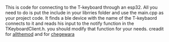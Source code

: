 This is code for connecting to the T-keyboard through an esp32.
All you need to do is put the include in your librries folder and use the main.cpp as your project code.
It finds a ble device with the name of the T-keybaord connects to it and reads his input to the notify function in the TKeyboardClient.h.
you should modify that function for your needs.
creadit for [allthemod](https://github.com/allthemod) and for [chegewara](https://github.com/chegewara)
